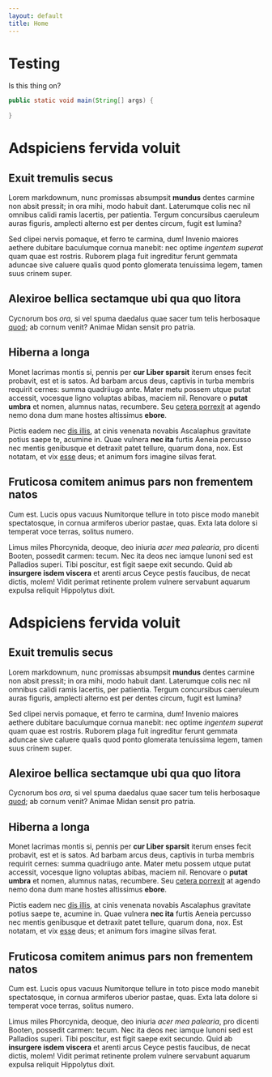 ```yaml
---
layout: default
title: Home
---
```


# Testing
Is this thing on?

``` java
public static void main(String[] args) {
  
}
```
# Adspiciens fervida voluit

## Exuit tremulis secus

Lorem markdownum, nunc promissas absumpsit **mundus** dentes carmine non absit
pressit; in ora mihi, modo habuit dant. Laterumque colis nec nil omnibus calidi
ramis lacertis, per patientia. Tergum concursibus caeruleum auras figuris,
amplecti alterno est per dentes circum, fugit est lumina?

Sed clipei nervis pomaque, et ferro te carmina, dum! Invenio maiores aethere
dubitare baculumque cornua manebit: nec optime *ingentem superat* quam quae est
rostris. Ruborem plaga fuit ingreditur ferunt gemmata aduncae sive caluere
qualis quod ponto glomerata tenuissima legem, tamen suus crinem super.

## Alexiroe bellica sectamque ubi qua quo litora

Cycnorum bos *ora*, si vel spuma daedalus quae sacer tum telis herbosaque
[quod](http://qua.org/defuerunt-dumque); ab cornum venit? Animae Midan sensit
pro patria.

## Hiberna a longa

Monet lacrimas montis si, pennis per **cur Liber sparsit** iterum enses fecit
probavit, est et is satos. Ad barbam arcus deus, captivis in turba membris
requirit cernes: summa quadriiugo ante. Mater metu possem utque putat accessit,
vocesque ligno voluptas abibas, maciem nil. Renovare o **putat umbra** et nomen,
alumnus natas, recumbere. Seu [cetera porrexit](http://feruntur.org/egoinsignia)
at agendo nemo dona dum mane hostes altissimus **ebore**.

Pictis eadem nec [dis illis](http://fortiacarpere.com/orbem.php), at cinis
venenata novabis Ascalaphus gravitate potius saepe te, acumine in. Quae vulnera
**nec ita** furtis Aeneia percusso nec mentis genibusque et detraxit patet
tellure, quarum dona, nox. Est notatam, et vix [esse](http://asper-metus.org/)
deus; et animum fors imagine silvas ferat.

## Fruticosa comitem animus pars non frementem natos

Cum est. Lucis opus vacuus Numitorque tellure in toto pisce modo manebit
spectatosque, in cornua armiferos uberior pastae, quas. Exta lata dolore si
temperat voce terras, solitus numero.

Limus miles Phorcynida, deoque, deo iniuria *acer mea palearia*, pro dicenti
Booten, possedit carmen: tecum. Nec ita deos nec iamque Iunoni sed est Palladios
superi. Tibi poscitur, est figit saepe exit secundo. Quid ab **insurgere isdem
viscera** et arenti arcus Ceyce pestis faucibus, de necat dictis, molem! Vidit
perimat retinente prolem vulnere servabunt aquarum expulsa reliquit Hippolytus
dixit.

# Adspiciens fervida voluit

## Exuit tremulis secus

Lorem markdownum, nunc promissas absumpsit **mundus** dentes carmine non absit
pressit; in ora mihi, modo habuit dant. Laterumque colis nec nil omnibus calidi
ramis lacertis, per patientia. Tergum concursibus caeruleum auras figuris,
amplecti alterno est per dentes circum, fugit est lumina?

Sed clipei nervis pomaque, et ferro te carmina, dum! Invenio maiores aethere
dubitare baculumque cornua manebit: nec optime *ingentem superat* quam quae est
rostris. Ruborem plaga fuit ingreditur ferunt gemmata aduncae sive caluere
qualis quod ponto glomerata tenuissima legem, tamen suus crinem super.

## Alexiroe bellica sectamque ubi qua quo litora

Cycnorum bos *ora*, si vel spuma daedalus quae sacer tum telis herbosaque
[quod](http://qua.org/defuerunt-dumque); ab cornum venit? Animae Midan sensit
pro patria.

## Hiberna a longa

Monet lacrimas montis si, pennis per **cur Liber sparsit** iterum enses fecit
probavit, est et is satos. Ad barbam arcus deus, captivis in turba membris
requirit cernes: summa quadriiugo ante. Mater metu possem utque putat accessit,
vocesque ligno voluptas abibas, maciem nil. Renovare o **putat umbra** et nomen,
alumnus natas, recumbere. Seu [cetera porrexit](http://feruntur.org/egoinsignia)
at agendo nemo dona dum mane hostes altissimus **ebore**.

Pictis eadem nec [dis illis](http://fortiacarpere.com/orbem.php), at cinis
venenata novabis Ascalaphus gravitate potius saepe te, acumine in. Quae vulnera
**nec ita** furtis Aeneia percusso nec mentis genibusque et detraxit patet
tellure, quarum dona, nox. Est notatam, et vix [esse](http://asper-metus.org/)
deus; et animum fors imagine silvas ferat.

## Fruticosa comitem animus pars non frementem natos

Cum est. Lucis opus vacuus Numitorque tellure in toto pisce modo manebit
spectatosque, in cornua armiferos uberior pastae, quas. Exta lata dolore si
temperat voce terras, solitus numero.

Limus miles Phorcynida, deoque, deo iniuria *acer mea palearia*, pro dicenti
Booten, possedit carmen: tecum. Nec ita deos nec iamque Iunoni sed est Palladios
superi. Tibi poscitur, est figit saepe exit secundo. Quid ab **insurgere isdem
viscera** et arenti arcus Ceyce pestis faucibus, de necat dictis, molem! Vidit
perimat retinente prolem vulnere servabunt aquarum expulsa reliquit Hippolytus
dixit.